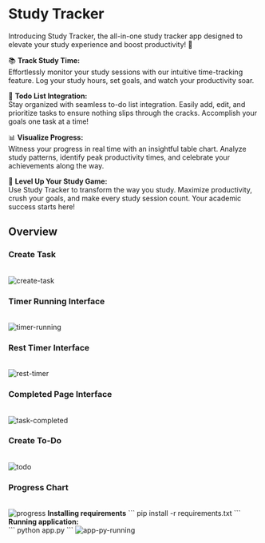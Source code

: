 # Study Tracker
Introducing Study Tracker, the all-in-one study tracker app designed to elevate your study experience and boost productivity! 🚀
<br/>

📚 <b>Track Study Time:</b><br/>
Effortlessly monitor your study sessions with our intuitive time-tracking feature. Log your study hours, set goals, and watch your productivity soar.

📅 <b>Todo List Integration:</b><br/>
Stay organized with seamless to-do list integration. Easily add, edit, and prioritize tasks to ensure nothing slips through the cracks. Accomplish your goals one task at a time!

📊 <b>Visualize Progress:</b><br/>
Witness your progress in real time with an insightful table chart. Analyze study patterns, identify peak productivity times, and celebrate your achievements along the way.

🚀 <b>Level Up Your Study Game:</b><br/>
Use Study Tracker to transform the way you study. Maximize productivity, crush your goals, and make every study session count. Your academic success starts here!
## Overview
<h3>Create Task</h3><br/>
<img src='https://i.postimg.cc/nz94nqBS/create-task.png' border='0' alt='create-task'/>
<h3>Timer Running Interface</h3><br/>
<img src='https://i.postimg.cc/qM435Pb5/timer-running.png' border='0' alt='timer-running'/>
<h3>Rest Timer Interface</h3><br/>
<img src='https://i.postimg.cc/HLpX8f5M/rest-timer-running.png' border='0' alt='rest-timer'/>
<h3>Completed Page Interface</h3><br/>
<img src='https://i.postimg.cc/TYSFJvJZ/completed.png' border='0' alt='task-completed'/>
<h3>Create To-Do</h3><br/>
<img src='https://i.postimg.cc/wj2WbKXq/todo.png' border='0' alt='todo'/>
<h3>Progress Chart</h3><br/>
<img src='https://i.postimg.cc/BZzMdcPF/progress.png' border='0' alt='progress'/>
<b>Installing requirements</b>
```
pip install -r requirements.txt
```
<br/>
<b>Running application:</b><br/>
```
python app.py
```
<img src='https://i.postimg.cc/ZYvMYMSH/running-app.png' border='0' alt='app-py-running'/>
